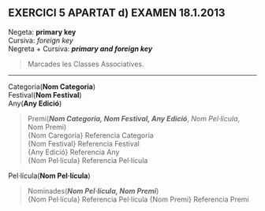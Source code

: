 ## EXERCICI 5 APARTAT d) EXAMEN 18.1.2013  

Negeta: **primary key**  
Cursiva: _foreign key_  
Negreta + Cursiva: **_primary and foreign key_**  

>Marcades les Classes Associatives.  

---

Categoria(**Nom Categoria**)  
Festival(**Nom Festival**)  
Any(**Any Edició**)  

>Premi(**_Nom Categoria, Nom Festival, Any Edició_**, *Nom Pel·lícula*, Nom Premi)  
{Nom Caregoria} Referencia Categoria  
{Nom Festival} Referencia Festival  
{Any Edició} Referencia Any  
{Nom Pel·lícula} Referencia Pel·lícula  

Pel·lícula(**Nom Pel·lícula**)  

>Nominades(**_Nom Pel·lícula, Nom Premi_**)  
{Nom Pel·lícula} Referencia Pel·lícula
{Nom Premi} Referencia Premi

